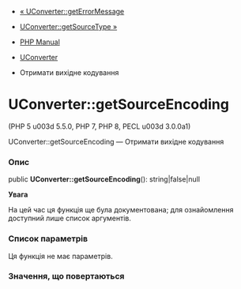 - [« UConverter::getErrorMessage](uconverter.geterrormessage.md)
- [UConverter::getSourceType »](uconverter.getsourcetype.md)

- [PHP Manual](index.md)
- [UConverter](class.uconverter.md)
- Отримати вихідне кодування

# UConverter::getSourceEncoding

(PHP 5 u003d 5.5.0, PHP 7, PHP 8, PECL u003d 3.0.0a1)

UConverter::getSourceEncoding — Отримати вихідне кодування

### Опис

public **UConverter::getSourceEncoding**(): string\|false\|null

**Увага**

На цей час ця функція ще була документована; для
ознайомлення доступний лише список аргументів.

### Список параметрів

Ця функція не має параметрів.

### Значення, що повертаються
